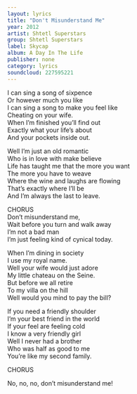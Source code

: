 ```yaml
---
layout: lyrics
title: "Don't Misunderstand Me"
year: 2012
artist: Shtetl Superstars
group: Shtetl Superstars
label: Skycap
album: A Day In The Life
publisher: none
category: lyrics
soundcloud: 227595221
---
```



I can sing a song of sixpence  
Or however much you like  
I can sing a song to make you feel like   
Cheating on your wife.  
When I’m finished you’ll find out  
Exactly what your life’s about  
And your pockets inside out.  
  
Well I’m just an old romantic  
Who is in love with make believe  
Life has taught me that the more you want  
The more you have to weave  
Where the wine and laughs are flowing  
That’s exactly where I’ll be  
And I’m always the last to leave.   
  
CHORUS  
Don’t misunderstand me,  
Wait before you turn and walk away  
I’m not a bad man  
I’m just feeling kind of cynical today.  
  
When I’m dining in society  
I use my royal name.  
Well your wife would just adore  
My little chateau on the Seine.  
But before we all retire  
To my villa on the hill  
Well would you mind to pay the bill?  
  
If you need a friendly shoulder  
I’m your best friend in the world  
If your feel are feeling cold  
I know a very friendly girl  
Well I never had a brother   
Who was half as good to me  
You’re like my second family.  
  
CHORUS  
  
No, no, no, don’t misunderstand me!